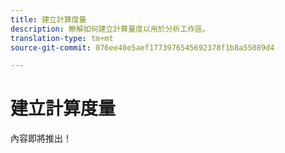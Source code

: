 ```yaml
---
title: 建立計算度量
description: 瞭解如何建立計算量度以用於分析工作區。
translation-type: tm+mt
source-git-commit: 076ee40e5aef1773976545692378f1b8a55089d4

---
```



# 建立計算度量

內容即將推出！
